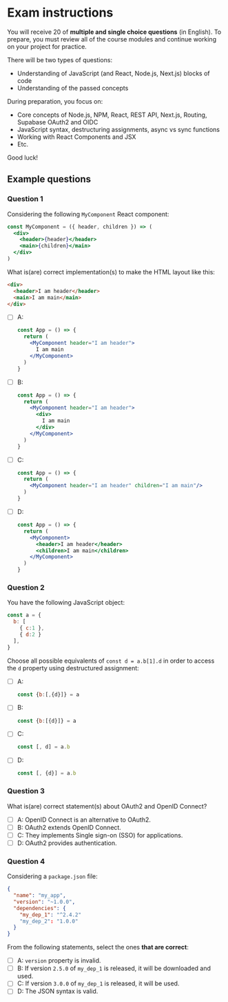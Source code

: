 
# Exam instructions

You will receive 20 of **multiple and single choice questions** (in English). To prepare, you must review all of the course modules and continue working on your project for practice.

There will be two types of questions:

- Understanding of JavaScript (and React, Node.js, Next.js) blocks of code
- Understanding of the passed concepts

During preparation, you focus on:

- Core concepts of Node.js, NPM, React, REST API, Next.js, Routing, Supabase OAuth2 and OIDC
- JavaScript syntax, destructuring assignments, async vs sync functions
- Working with React Components and JSX
- Etc.

Good luck!

## Example questions

### Question 1

Considering the following `MyComponent` React component:

```jsx
const MyComponent = ({ header, children }) => (
  <div>
    <header>{header}</header>
    <main>{children}</main>
  </div>
)
```

What is(are) correct implementation(s) to make the HTML layout like this:

```html
<div>
  <header>I am header</header>
  <main>I am main</main>
</div>
```

* [ ] A:
  ```jsx
  const App = () => {
    return (
      <MyComponent header="I am header">
        I am main
      </MyComponent>
    )
  }
  ```
* [ ] B:
  ```jsx
  const App = () => {
    return (
      <MyComponent header="I am header">
        <div>
          I am main
        </div>
      </MyComponent>
    )
  }
  ```
* [ ] C:
  ```jsx
  const App = () => {
    return (
      <MyComponent header="I am header" children="I am main"/>
    )
  }
  ```
* [ ] D:
  ```jsx
  const App = () => {
    return (
      <MyComponent>
        <header>I am header</header>
        <children>I am main</children>
      </MyComponent>
    )
  }
  ```

### Question 2

You have the following JavaScript object:

```js
const a = {
  b: [
    { c:1 },
    { d:2 }
  ],
}
```

Choose all possible equivalents of `const d = a.b[1].d` in order to access the `d` property using destructured assignment:

* [ ] A:
  ```js
  const {b:[,{d}]} = a
  ```

* [ ] B:
  ```js
  const {b:[{d}]} = a
  ```

* [ ] C:
  ```js
  const [, d] = a.b
  ```

* [ ] D:
  ```js
  const [, {d}] = a.b
  ```

### Question 3

What is(are) correct statement(s) about OAuth2 and OpenID Connect?

* [ ] A: OpenID Connect is an alternative to OAuth2.
* [ ] B: OAuth2 extends OpenID Connect.
* [ ] C: They implements Single sign-on (SSO) for applications.
* [ ] D: OAuth2 provides authentication.

### Question 4

Considering a `package.json` file:

```json
{
  "name": "my_app",
  "version": "~1.0.0",
  "dependencies": {
    "my_dep_1": "^2.4.2"
    "my_dep_2": "1.0.0"
  }
}
```

From the following statements, select the ones **that are correct**:

* [ ] A: `version` property is invalid.
* [ ] B: If version `2.5.0` of `my_dep_1` is released, it will be downloaded and used.
* [ ] C: If version `3.0.0` of `my_dep_1` is released, it will be used.
* [ ] D: The JSON syntax is valid.
